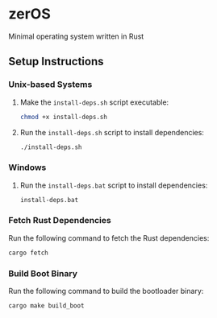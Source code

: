 # zerOS

Minimal operating system written in Rust

## Setup Instructions

### Unix-based Systems

1. Make the `install-deps.sh` script executable:

   ```sh
   chmod +x install-deps.sh
   ```

2. Run the `install-deps.sh` script to install dependencies:

   ```sh
   ./install-deps.sh
   ```

### Windows

1. Run the `install-deps.bat` script to install dependencies:

   ```cmd
   install-deps.bat
   ```

### Fetch Rust Dependencies

Run the following command to fetch the Rust dependencies:

```sh
cargo fetch
```

### Build Boot Binary

Run the following command to build the bootloader binary:

```sh
cargo make build_boot
```

